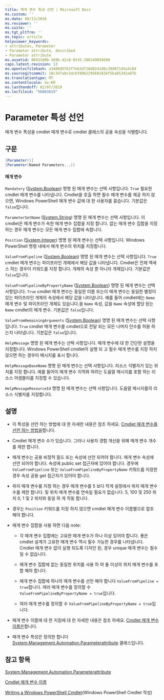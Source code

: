 ```yaml
---
title: 매개 변수 특성 선언 | Microsoft Docs
ms.custom: ''
ms.date: 09/13/2016
ms.reviewer: ''
ms.suite: ''
ms.tgt_pltfrm: ''
ms.topic: article
helpviewer_keywords:
- attributes, Parameter
- Parameter attribute, described
- Parameter attribute
ms.assetid: 08433d0b-169b-42c8-9335-2881d9034698
caps.latest.revision: 13
ms.openlocfilehash: a3488d5fb3f7eb3df28d0242d6c39d07145a3c8d
ms.sourcegitcommit: 10c347a8c3dcbf8962295601834f5ba85342a87b
ms.translationtype: MT
ms.contentlocale: ko-KR
ms.lasthandoff: 02/07/2019
ms.locfileid: "56863619"
---
```

# <a name="parameter-attribute-declaration"></a>Parameter 특성 선언

매개 변수 특성을 cmdlet 매개 변수로 cmdlet 클래스의 공용 속성을 식별합니다.

## <a name="syntax"></a>구문

```csharp
[Parameter()]
[Parameter(Named Parameters...)]
```

#### <a name="parameters"></a>매개 변수

`Mandatory` ([System.Boolean](/dotnet/api/System.Boolean)) 명명 된 매개 변수는 선택 사항입니다. `True` 필요한 cmdlet 매개 변수를 나타냅니다. Cmdlet을 호출 하면 필수 매개 변수를 제공 하지 않으면, Windows PowerShell 매개 변수 값에 대 한 사용자를 묻습니다. 기본값은 `false`입니다.

`ParameterSetName` ([System.String](/dotnet/api/System.String)) 명명 된 매개 변수는 선택 사항입니다. 이 cmdlet은 매개 변수가 속한 매개 변수 집합을 지정 합니다. 없는 매개 변수 집합을 지정 하는 경우 매개 변수는 모든 매개 변수 집합에 속합니다.

`Position` ([System.Integer](/dotnet/api/System.Integer)) 명명 된 매개 변수는 선택 사항입니다. Windows PowerShell 명령 내에서 매개 변수의 위치를 지정합니다.

`ValueFromPipeline` ([System.Boolean](/dotnet/api/System.Boolean)) 명명 된 매개 변수는 선택 사항입니다. `True` cmdlet 매개 변수는 파이프라인 개체에서 해당 값을 나타냅니다. Cmdlet은 전체 액세스 하는 경우이 키워드를 지정 합니다. 개체의 속성 뿐 아니라 개체입니다. 기본값은 `false`입니다.

`ValueFromPipelineByPropertyName` ([System.Boolean](/dotnet/api/System.Boolean)) 명명 된 매개 변수는 선택 사항입니다. `True` cmdlet 매개 변수는 동일한 이름 또는이 매개 변수는 동일한 별칭이 있는 파이프라인 개체의 속성에서 해당 값을 나타냅니다. 예를 들어 cmdlet에는 `Name` 매개 변수 및 파이프라인 개체도 있습니다.을 `Name` 속성, 값을 `Name` 속성에 할당 된는 `Name` cmdlet의 매개 변수. 기본값은 `false`입니다.

`ValueFromRemainingArguments` ([System.Boolean](/dotnet/api/System.Boolean)) 명명 된 매개 변수는 선택 사항입니다. `True` cmdlet 매개 변수를 cmdlet으로 전달 되는 모든 나머지 인수를 허용 하는지 나타냅니다. 기본값은 `false`입니다.

`HelpMessage` 명명 된 매개 변수는 선택 사항입니다. 매개 변수에 대 한 간단한 설명을 지정합니다. Windows PowerShell cmdlet이 실행 되 고 필수 매개 변수를 지정 하지 않으면 하는 경우이 메시지를 표시 합니다.

`HelpMessageBaseName` 명명 된 매개 변수는 선택 사항입니다. 리소스 식별자가 있는 위치를 지정 합니다. 예를 들어이 매개 변수 지역화 하려는 도움말 메시지를 포함 하는 리소스 어셈블리를 지정할 수 있습니다.

`HelpMessageResourceId` 명명 된 매개 변수는 선택 사항입니다. 도움말 메시지를의 리소스 식별자를 지정합니다.

## <a name="remarks"></a>설명

- 이 특성을 선언 하는 방법에 대 한 자세한 내용은 참조 하세요. [Cmdlet 매개 변수를 선언 하는 방법을](./how-to-declare-cmdlet-parameters.md)합니다.

- Cmdlet 매개 변수 수가 있습니다. 그러나 사용자 경험 개선을 위해 매개 변수 개수를 제한 합니다.

- 매개 변수는 공용 비정적 필드 또는 속성에 선언 되어야 합니다. 매개 변수 속성에 선언 되어야 합니다. 속성에 public set 접근자에 있어야 합니다. 경우에 `ValueFromPipeline` 또는 `ValueFromPipelineByPropertyName` 키워드를 지정한 경우 속성 공용 get 접근자가 있어야 합니다.

- 위치 매개 변수를 지정 하는 경우 매개 변수를 5 보다 작게 설정에서 위치 매개 변수 수를 제한 합니다. 및 위치 매개 변수를 연속일 필요가 없습니다. 5, 100 및 250 위치 0, 1 및 2 위치와 동일 하 게 작동 합니다.

- 경우는 `Position` 키워드를 지정 하지 않으면 cmdlet 매개 변수 이름별으로 참조 해야 합니다.

- 매개 변수 집합을 사용 하면 다음 note:

    - 각 매개 변수 집합에는 고유한 매개 변수가 하나 이상 있어야 합니다. 좋은 cmdlet 설계가 고유한 매개 변수 역시 필수 가능한 경우를 나타냅니다. Cmdlet 매개 변수 없이 실행 되도록 디자인 된, 경우 unique 매개 변수는 필수 일 수 없습니다.

    - 매개 변수 집합에 없는 동일한 위치를 사용 하 여 둘 이상의 위치 매개 변수를 포함 해야 합니다.

    - 매개 변수 집합에 하나의 매개 변수를 선언 해야 합니다 `ValueFromPipeline = true`합니다. 여러 매개 변수를 정의할 수 `ValueFromPipelineByPropertyName = true`입니다.

    - 여러 매개 변수를 정의할 수 `ValueFromPipelineByPropertyName = true`입니다.

- 매개 변수 이름에 대 한 지침에 대 한 자세한 내용은 참조 하세요. [Cmdlet 매개 변수 이름은](standard-cmdlet-parameter-names-and-types.md)합니다.

- 매개 변수 특성은 정의한 합니다 [System.Management.Automation.Parameterattribute](/dotnet/api/System.Management.Automation.ParameterAttribute) 클래스입니다.

## <a name="see-also"></a>참고 항목

[System.Management.Automation.Parameterattribute](/dotnet/api/System.Management.Automation.ParameterAttribute)

[Cmdlet 매개 변수 이름](standard-cmdlet-parameter-names-and-types.md)

[Writing a Windows PowerShell Cmdlet](./writing-a-windows-powershell-cmdlet.md)(Windows PowerShell Cmdlet 작성)

